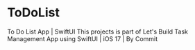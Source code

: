 # ToDoList
To Do List App | SwiftUI 
This projects is part of Let's Build Task Management App using SwiftUI | iOS 17 | By Commit
